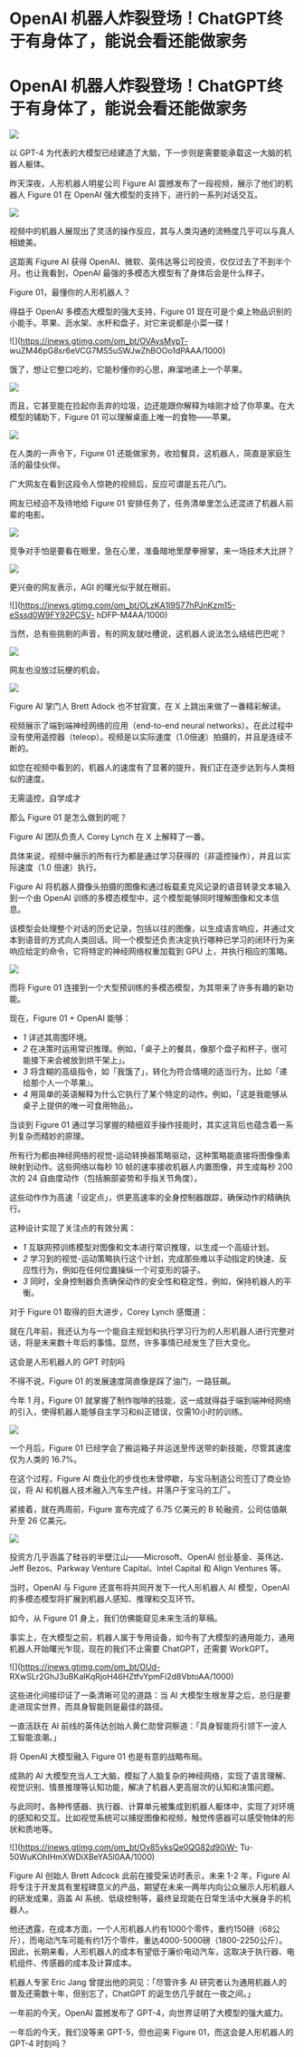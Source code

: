# OpenAI 机器人炸裂登场！ChatGPT终于有身体了，能说会看还能做家务

# OpenAI 机器人炸裂登场！ChatGPT终于有身体了，能说会看还能做家务

![](https://inews.gtimg.com/om_bt/O3Nwj1jIMKqUrI59x3T8qvYMdVnyehOY_YzyXmYjDLTqgAA/1000)

以 GPT-4 为代表的大模型已经建造了大脑，下一步则是需要能承载这一大脑的机器人躯体。

昨天深夜，人形机器人明星公司 Figure AI 震撼发布了一段视频，展示了他们的机器人 Figure 01 在 OpenAI
强大模型的支持下，进行的一系列对话交互。

![](https://inews.gtimg.com/om_bt/OC3aSRW_Nq-4IQ0YCInZgWeuKXo0XFR5Ub2TLTCqBAjToAA/1000)

视频中的机器人展现出了灵活的操作反应，其与人类沟通的流畅度几乎可以与真人相媲美。

这距离 Figure AI 获得 OpenAI、微软、英伟达等公司投资，仅仅过去了不到半个月。也让我看到，OpenAI
最强的多模态大模型有了身体后会是什么样子。

Figure 01，最懂你的人形机器人？

得益于 OpenAI 多模态大模型的强大支持，Figure 01 现在可是个桌上物品识别的小能手。苹果、沥水架、水杯和盘子，对它来说都是小菜一碟！

![](https://inews.gtimg.com/om_bt/OVAysMypT-
wuZM46pG8sr6eVCG7MS5uSWJwZhBOOo1dPAAA/1000)

饿了，想让它整口吃的，它能秒懂你的心思，麻溜地递上一个苹果。

![](https://inews.gtimg.com/om_bt/OTsTMpZMvLbWI2TCsQUeUoi5l1Kpn69els2cGBWoQAZUgAA/1000)

而且，它甚至能在捡起你丢弃的垃圾，边还能跟你解释为啥刚才给了你苹果。在大模型的辅助下，Figure 01 可以理解桌面上唯一的食物——苹果。

![](https://inews.gtimg.com/om_bt/ORUtnNn2q3NKClpajv3M-k_vuGuD9DxyT9J1VSUIRxFLMAA/1000)

在人类的一声令下，Figure 01 还能做家务，收拾餐具，这机器人，简直是家庭生活的最佳伙伴。

广大网友在看到这段令人惊艳的视频后，反应可谓是五花八门。

网友已经迫不及待地给 Figure 01 安排任务了，任务清单里怎么还混进了机器人前辈的电影。

![](https://inews.gtimg.com/om_bt/Ot7xsf5HsqYleH8J9Ikl3B1kQAItRuIMCxgS2tf7A7hmkAA/1000)

竞争对手怕是要看在眼里，急在心里，准备暗地里摩拳擦掌，来一场技术大比拼？

![](https://inews.gtimg.com/om_bt/OZWclgVSnDuhHxExJ8OAaPYwKQA6RM9k75ml8ATSmP8xQAA/1000)

更兴奋的网友表示，AGI 的曙光似乎就在眼前。

![](https://inews.gtimg.com/om_bt/OLzKA1I9S77hPJnKzm15-eSssd0W9FY92PCSV-
hDFP-M4AA/1000)

当然，总有些挑剔的声音，有的网友就吐槽说，这机器人说法怎么结结巴巴呢？

![](https://inews.gtimg.com/om_bt/OTh1vS-5eD6coECoO3AgbD02EEAr_yc9bEBwoKffe3sPkAA/1000)

网友也没放过玩梗的机会。

![](https://inews.gtimg.com/om_bt/ORVIK9IK9uZ9S3WWLsH33sB2zEK9LczLIj4wnBF2NKTcIAA/1000)

Figure AI 掌门人 Brett Adock 也不甘寂寞，在 X 上跳出来做了一番精彩解读。

视频展示了端到端神经网络的应用（end-to-end neural
networks）。在此过程中没有使用遥控器（teleop）。视频是以实际速度（1.0倍速）拍摄的，并且是连续不断的。

如您在视频中看到的，机器人的速度有了显著的提升，我们正在逐步达到与人类相似的速度。

无需遥控，自学成才

那么 Figure 01 是怎么做到的呢？

Figure AI 团队负责人 Corey Lynch 在 X 上解释了一番。

具体来说，视频中展示的所有行为都是通过学习获得的（非遥控操作），并且以实际速度（1.0 倍速）执行。

Figure AI 将机器人摄像头拍摄的图像和通过板载麦克风记录的语音转录文本输入到一个由 OpenAI
训练的多模态模型中，这个模型能够同时理解图像和文本信息。

该模型会处理整个对话的历史记录，包括以往的图像，以生成语言响应，并通过文本到语音的方式向人类回话。同一个模型还负责决定执行哪种已学习的闭环行为来响应给定的命令，它将特定的神经网络权重加载到
GPU 上，并执行相应的策略。

![](https://inews.gtimg.com/om_bt/OybRyQrbQBcl1TchJShsoyGMdof1Lay1bCOYPbzK5Pc4IAA/1000)

而将 Figure 01 连接到一个大型预训练的多模态模型，为其带来了许多有趣的新功能。

现在，Figure 01 + OpenAI 能够：

  * _1_ 详述其周围环境。
  * _2_ 在决策时运用常识推理。例如，「桌子上的餐具，像那个盘子和杯子，很可能接下来会被放到烘干架上」。
  * _3_ 将含糊的高级指令，如「我饿了」，转化为符合情境的适当行为，比如「递给那个人一个苹果』。
  * _4_ 用简单的英语解释为什么它执行了某个特定的动作。例如，「这是我能够从桌子上提供的唯一可食用物品」。

当谈到 Figure 01 通过学习掌握的精细双手操作技能时，其实这背后也蕴含着一系列复杂而精妙的原理。

所有行为都由神经网络的视觉-运动转换器策略驱动，这种策略能直接将图像像素映射到动作。这些网络以每秒 10 帧的速率接收机器人内置图像，并生成每秒 200
次的 24 自由度动作（包括腕部姿势和手指关节角度）。

这些动作作为高速「设定点」，供更高速率的全身控制器跟踪，确保动作的精确执行。

这种设计实现了关注点的有效分离：

  * _1_ 互联网预训练模型对图像和文本进行常识推理，以生成一个高级计划。
  * _2_ 学习到的视觉-运动策略执行这个计划，完成那些难以手动指定的快速、反应性行为，例如在任何位置操纵一个可变形的袋子。
  * _3_ 同时，全身控制器负责确保动作的安全性和稳定性，例如，保持机器人的平衡。

对于 Figure 01 取得的巨大进步，Corey Lynch 感慨道：

就在几年前，我还认为与一个能自主规划和执行学习行为的人形机器人进行完整对话，将是未来数十年后的事情。显然，许多事情已经发生了巨大变化。

这会是人形机器人的 GPT 时刻吗

不得不说，Figure 01 的发展速度简直像是踩了油门，一路狂飙。

今年 1 月，Figure 01 就掌握了制作咖啡的技能，这一成就得益于端到端神经网络的引入，使得机器人能够自主学习和纠正错误，仅需10小时的训练。

![](https://inews.gtimg.com/om_bt/OCuBqqzhCDyWKPS377XcR9iW9WofAH_yjTLKCxRUljcSoAA/1000)

一个月后，Figure 01 已经学会了搬运箱子并运送至传送带的新技能，尽管其速度仅为人类的 16.7%。

在这个过程，Figure AI 商业化的步伐也未曾停歇，与宝马制造公司签订了商业协议，将 AI 和机器人技术融入汽车生产线，并落户于宝马的工厂。

紧接着，就在两周前，Figure 宣布完成了 6.75 亿美元的 B 轮融资，公司估值飙升至 26 亿美元。

![](https://inews.gtimg.com/om_bt/OJ5EK5ZY06HqiWQmxokhDLrdTXmFPMJWcOkaK72LNCw9MAA/1000)

投资方几乎涵盖了硅谷的半壁江山——Microsoft、OpenAI 创业基金、英伟达、Jeff Bezos、Parkway Venture
Capital、Intel Capital 和 Align Ventures 等。

当时，OpenAI 与 Figure 还宣布将共同开发下一代人形机器人 AI 模型，OpenAI 的多模态模型将扩展到机器人感知、推理和交互环节。

如今，从 Figure 01 身上，我们仿佛能窥见未来生活的草稿。

事实上，在大模型之前，机器人属于专用设备，如今有了大模型的通用能力，通用机器人开始曙光乍现，现在的我们不止需要 ChatGPT，还需要 WorkGPT。

![](https://inews.gtimg.com/om_bt/OUd-
RXwSLr2GhJ3uBKalKqRjoH46HZtfvYpmFi2d8VbtoAA/1000)

这些进化间接印证了一条清晰可见的道路：当 AI 大模型生根发芽之后，总归是要走进现实世界，而具身智能则是最佳的路径。

一直活跃在 AI 前线的英伟达创始人黄仁勋曾洞察道：「具身智能将引领下一波人工智能浪潮。」

将 OpenAI 大模型融入 Figure 01 也是有意的战略布局。

成熟的 AI 大模型充当人工大脑，模拟了人脑复杂的神经网络，实现了语言理解、视觉识别、情景推理等认知功能，解决了机器人更高层次的认知和决策问题。

与此同时，各种传感器、执行器、计算单元被集成到机器人躯体中，实现了对环境的感知和交互。比如视觉系统可以捕捉图像和视频，触觉传感器可以感受物体的形状和质地等。

![](https://inews.gtimg.com/om_bt/Ov85yksQe0QG82d90iW-
Tu-50WuKOhIHmXWDiXBeYA5l0AA/1000)

Figure AI 创始人 Brett Adcock 此前在接受采访时表示，未来 1-2 年，Figure AI
将专注于开发具有里程碑意义的产品，期望在未来一两年内向公众展示人形机器人的研发成果，涵盖 AI 系统、低级控制等，最终呈现能在日常生活中大展身手的机器人。

他还透露，在成本方面，一个人形机器人约有1000个零件，重约150磅（68公斤），而电动汽车可能有约1万个零件，重达4000-5000磅（1800-2250公斤）。因此，长期来看，人形机器人的成本有望低于廉价电动汽车，这取决于执行器、电机组件、传感器的成本及计算成本。

机器人专家 Eric Jang 曾提出他的洞见：「尽管许多 AI 研究者认为通用机器人的普及还需数十年，但别忘了，ChatGPT
的诞生仿几乎就在一夜之间。」

一年前的今天，OpenAI 震撼发布了 GPT-4，向世界证明了大模型的强大威力。

一年后的今天，我们没等来 GPT-5，但也迎来 Figure 01，而这会是人形机器人的 GPT-4 时刻吗？

